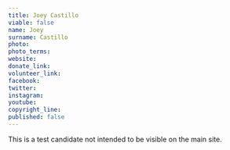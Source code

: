```yaml
---
title: Joey Castillo
viable: false
name: Joey
surname: Castillo
photo: 
photo_terms: 
website: 
donate_link: 
volunteer_link: 
facebook: 
twitter: 
instagram: 
youtube: 
copyright_line: 
published: false
---
```

This is a test candidate not intended to be visible on the main site.